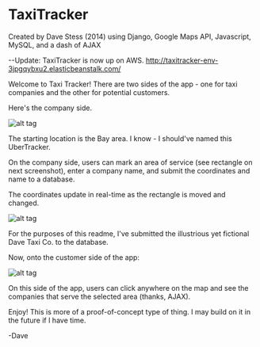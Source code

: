 TaxiTracker
===========

Created by Dave Stess (2014) using Django, Google Maps API, Javascript, MySQL, and a dash of AJAX

--Update: TaxiTracker is now up on AWS. http://taxitracker-env-3jpgqybxu2.elasticbeanstalk.com/

Welcome to Taxi Tracker! There are two sides of the app - one for taxi companies and the other for potential customers.

Here's the company side.

![alt tag](http://i.imgur.com/MvZTZvO.png)

The starting location is the Bay area. I know - I should've named this UberTracker.

On the company side, users can mark an area of service (see rectangle on next screenshot), enter a company name, and submit the coordinates and name to a database. 

The coordinates update in real-time as the rectangle is moved and changed.

![alt tag](http://i.imgur.com/C90wuCy.png)

For the purposes of this readme, I've submitted the illustrious yet fictional Dave Taxi Co. to the database. 

Now, onto the customer side of the app:

![alt tag](http://i.imgur.com/P3wGZSt.png)

On this side of the app, users can click anywhere on the map and see the companies that serve the selected area (thanks, AJAX).

Enjoy! This is more of a proof-of-concept type of thing. I may build on it in the future if I have time. 

-Dave
